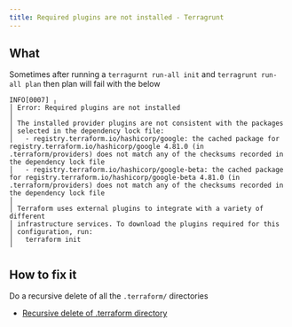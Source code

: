 ```yaml
---
title: Required plugins are not installed - Terragrunt
---
```


## What

Sometimes after running a `terragurnt run-all init` and `terragrunt run-all plan` then plan will fail with the below

```text
INFO[0007] ╷
│ Error: Required plugins are not installed
│
│ The installed provider plugins are not consistent with the packages
│ selected in the dependency lock file:
│   - registry.terraform.io/hashicorp/google: the cached package for registry.terraform.io/hashicorp/google 4.81.0 (in .terraform/providers) does not match any of the checksums recorded in the dependency lock file
│   - registry.terraform.io/hashicorp/google-beta: the cached package for registry.terraform.io/hashicorp/google-beta 4.81.0 (in .terraform/providers) does not match any of the checksums recorded in the dependency lock file
│
│ Terraform uses external plugins to integrate with a variety of different
│ infrastructure services. To download the plugins required for this
│ configuration, run:
│   terraform init
╵
```

## How to fix it

Do a recursive delete of all the `.terraform/` directories

* [Recursive delete of .terraform directory](../terraform/recursive-delete-of-terraform.md)
